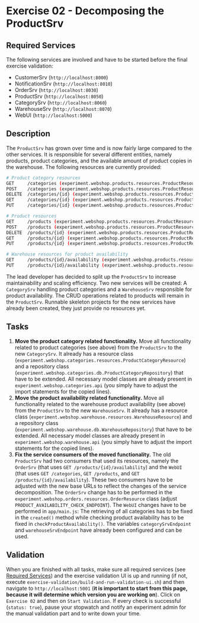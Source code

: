 # Exercise 02 - Decomposing the ProductSrv

## Required Services

The following services are involved and have to be started before the final exercise validation:

- CustomerSrv (`http://localhost:8000`)
- NotificationSrv (`http://localhost:8010`)
- OrderSrv (`http://localhost:8030`)
- ProductSrv (`http://localhost:8050`)
- CategorySrv  (`http://localhost:8060`)
- WarehouseSrv  (`http://localhost:8070`)
- WebUI (`http://localhost:5000`)

## Description

The `ProductSrv` has grown over time and is now fairly large compared to the other services. It is responsible for several different entities, namely products, product categories, and the available amount of product copies in the warehouse. The following resources are currently provided:

```bash
# Product category resources
GET     /categories (experiment.webshop.products.resources.ProductResource)
POST    /categories (experiment.webshop.products.resources.ProductResource)
DELETE  /categories/{id} (experiment.webshop.products.resources.ProductResource)
GET     /categories/{id} (experiment.webshop.products.resources.ProductResource)
PUT     /categories/{id} (experiment.webshop.products.resources.ProductResource)

# Product resources
GET     /products (experiment.webshop.products.resources.ProductResource)
POST    /products (experiment.webshop.products.resources.ProductResource)
DELETE  /products/{id} (experiment.webshop.products.resources.ProductResource)
GET     /products/{id} (experiment.webshop.products.resources.ProductResource)
PUT     /products/{id} (experiment.webshop.products.resources.ProductResource)

# Warehouse resources for product availability
GET     /products/{id}/availability (experiment.webshop.products.resources.ProductResource)
PUT     /products/{id}/availability (experiment.webshop.products.resources.ProductResource)
```

The lead developer has decided to split up the `ProductSrv` to increase maintainability and scaling efficiency. Two new services will be created: A `CategorySrv` handling product categories and a `WarehouseSrv` responsible for product availability. The CRUD operations related to products will remain in the `ProductSrv`. Runnable skeleton projects for the new services have already been created, they just provide no resources yet.

## Tasks

1. **Move the product category related functionality.** Move all functionality related to product categories (see above) from the `ProductSrv` to the new `CategorySrv`. It already has a resource class (`experiment.webshop.categories.resources.ProductCategoryResource`) and a repository class (`experiment.webshop.categories.db.ProductCategoryRepository`) that have to be extended. All necessary model classes are already present in `experiment.webshop.categories.api` (you simply have to adjust the import statements for the copied lines).
2. **Move the product availability related functionality.** Move all functionality related to the warehouse product availability (see above) from the `ProductSrv` to the new `WarehouseSrv`. It already has a resource class (`experiment.webshop.warehouse.resources.WarehouseResource`) and a repository class (`experiment.webshop.warehouse.db.WarehouseRepository`) that have to be extended. All necessary model classes are already present in `experiment.webshop.warehouse.api` (you simply have to adjust the import statements for the copied lines).
3. **Fix the service consumers of the moved functionality.** The old `ProductSrv` had two consumers that used its resources, namely the `OrderSrv` (that uses `GET /products/{id}/availability`) and the `WebUI` (that uses `GET /categories`, `GET /products`, and `GET /products/{id}/availability`). These two consumers have to be adjusted with the new base URLs to reflect the changes of the service decomposition. The `OrderSrv` change has to be performed in the `experiment.webshop.orders.resources.OrderResource` class (adjust `PRODUCT_AVAILABILITY_CHECK_ENDPOINT`). The `WebUI` changes have to be performed in `app/main.js`: The retrieving of all categories has to be fixed in the `created()` method while checking product availability has to be fixed in `checkProductAvailability()`. The variables `categorySrvEndpoint` and `warehouseSrvEndpoint` have already been configured and can be used.

## Validation

When you are finished with all tasks, make sure all required services (see [Required Services](#required-services)) and the exercise validation UI is up and running (if not, execute `exercise-validation/build-and-run-validation-ui.sh`) and then navigate to `http://localhost:5001` (**it is important to start from this page, because it will determine which version you are working on**). Click on `Exercise 02` and then on `Start Validation`. If every check is successful (`status: true`), pause your stopwatch and notify an experiment admin for the manual validation part and to write down your time.